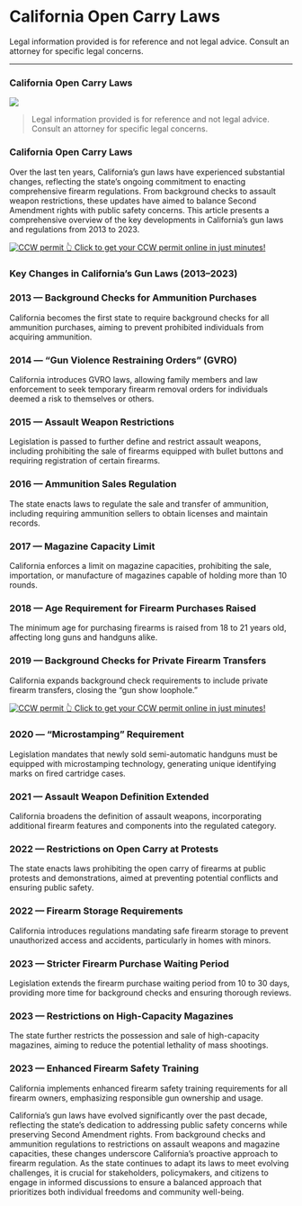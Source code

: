 # California Open Carry Laws

Legal information provided is for reference and not legal advice. Consult an attorney for specific legal concerns. 

* * *

### California Open Carry Laws

![](https://cdn-images-1.medium.com/max/800/1*Z5JN2_gKAXucN-OG45MCOQ.png)

> Legal information provided is for reference and not legal advice. Consult an attorney for specific legal concerns.

### California Open Carry Laws

Over the last ten years, California’s gun laws have experienced substantial changes, reflecting the state’s ongoing commitment to enacting comprehensive firearm regulations. From background checks to assault weapon restrictions, these updates have aimed to balance Second Amendment rights with public safety concerns. This article presents a comprehensive overview of the key developments in California’s gun laws and regulations from 2013 to 2023.

<a href="https://serp.ly/ccw">
<div>
    <img src="https://cdn-images-1.medium.com/max/1200/1*aCmvRhaa5Xjz4zDZxHzAjg.png" alt="CCW permit">
    👆 Click to get your CCW permit online in just minutes!
</div>
</a>

### Key Changes in California’s Gun Laws (2013–2023)

### 2013 — Background Checks for Ammunition Purchases

California becomes the first state to require background checks for all ammunition purchases, aiming to prevent prohibited individuals from acquiring ammunition.

### 2014 — “Gun Violence Restraining Orders” (GVRO)

California introduces GVRO laws, allowing family members and law enforcement to seek temporary firearm removal orders for individuals deemed a risk to themselves or others.

### 2015 — Assault Weapon Restrictions

Legislation is passed to further define and restrict assault weapons, including prohibiting the sale of firearms equipped with bullet buttons and requiring registration of certain firearms.

### 2016 — Ammunition Sales Regulation

The state enacts laws to regulate the sale and transfer of ammunition, including requiring ammunition sellers to obtain licenses and maintain records.

### 2017 — Magazine Capacity Limit

California enforces a limit on magazine capacities, prohibiting the sale, importation, or manufacture of magazines capable of holding more than 10 rounds.

### 2018 — Age Requirement for Firearm Purchases Raised

The minimum age for purchasing firearms is raised from 18 to 21 years old, affecting long guns and handguns alike.

### 2019 — Background Checks for Private Firearm Transfers

California expands background check requirements to include private firearm transfers, closing the “gun show loophole.”


<a href="https://serp.ly/ccw">
<div>
    <img src="https://cdn-images-1.medium.com/max/1200/1*TMCVgNoKp2NAtvLSAMkaJg.png" alt="CCW permit">
    👆 Click to get your CCW permit online in just minutes!
</div>
</a>


### 2020 — “Microstamping” Requirement

Legislation mandates that newly sold semi-automatic handguns must be equipped with microstamping technology, generating unique identifying marks on fired cartridge cases.

### 2021 — Assault Weapon Definition Extended

California broadens the definition of assault weapons, incorporating additional firearm features and components into the regulated category.

### 2022 — Restrictions on Open Carry at Protests

The state enacts laws prohibiting the open carry of firearms at public protests and demonstrations, aimed at preventing potential conflicts and ensuring public safety.

### 2022 — Firearm Storage Requirements

California introduces regulations mandating safe firearm storage to prevent unauthorized access and accidents, particularly in homes with minors.

### 2023 — Stricter Firearm Purchase Waiting Period

Legislation extends the firearm purchase waiting period from 10 to 30 days, providing more time for background checks and ensuring thorough reviews.

### 2023 — Restrictions on High-Capacity Magazines

The state further restricts the possession and sale of high-capacity magazines, aiming to reduce the potential lethality of mass shootings.

### 2023 — Enhanced Firearm Safety Training

California implements enhanced firearm safety training requirements for all firearm owners, emphasizing responsible gun ownership and usage.

California’s gun laws have evolved significantly over the past decade, reflecting the state’s dedication to addressing public safety concerns while preserving Second Amendment rights. From background checks and ammunition regulations to restrictions on assault weapons and magazine capacities, these changes underscore California’s proactive approach to firearm regulation. As the state continues to adapt its laws to meet evolving challenges, it is crucial for stakeholders, policymakers, and citizens to engage in informed discussions to ensure a balanced approach that prioritizes both individual freedoms and community well-being.



